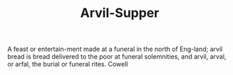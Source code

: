 ---
title: Arvil-Supper
letter: A
permalink: "/definitions/arvil-supper.html"
body: A feast or entertain-ment made at a funeral in the north of Eng-land; arvil
  bread is bread delivered to the poor at funeral solemnities, and arvil, arval, or
  arfal, the burial or funeral rites. Cowell
published_at: '2018-07-07'
layout: post
---